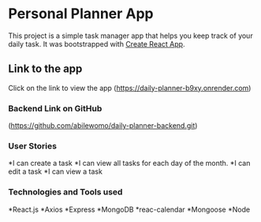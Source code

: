 # Personal Planner App

This project is a simple task manager app that helps you keep track of your daily task. It was bootstrapped with [Create React App](https://github.com/facebook/create-react-app).

## Link to the app

Click on the link to view the app (https://daily-planner-b9xy.onrender.com)

### Backend Link on GitHub

(https://github.com/abilewomo/daily-planner-backend.git)

### User Stories

*I can create a task 
*I can view all tasks for each day of the month.
*I can edit a task 
*I can view a task 

### Technologies and Tools used
*React.js
*Axios
*Express
*MongoDB
*reac-calendar
*Mongoose
*Node
